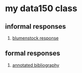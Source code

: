 # my data150 class  

## informal responses  

1. [blumenstock response](https://breej27.github.io/data150-bree/response1.html)

## formal responses
1. [annotated bibliography](https://github.com/breej27/data150-bree/blob/main/Annotated_Bib.md)
